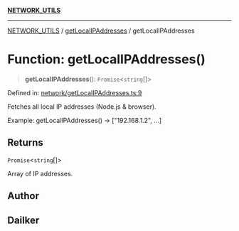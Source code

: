 [**NETWORK_UTILS**](../../README.md)

***

[NETWORK_UTILS](../../README.md) / [getLocalIPAddresses](../README.md) / getLocalIPAddresses

# Function: getLocalIPAddresses()

> **getLocalIPAddresses**(): `Promise`\<`string`[]\>

Defined in: [network/getLocalIPAddresses.ts:9](https://github.com/dailker/everyutil/blob/7c30ec40bbb398255a9be572db0a537e8bcb9c11/src/network/getLocalIPAddresses.ts#L9)

Fetches all local IP addresses (Node.js & browser).

Example: getLocalIPAddresses() → ["192.168.1.2", ...]

## Returns

`Promise`\<`string`[]\>

Array of IP addresses.

## Author

## Dailker
